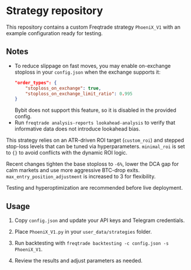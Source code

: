 # Strategy repository

This repository contains a custom Freqtrade strategy `PhoeniX_V1` with an
example configuration ready for testing.

## Notes

- To reduce slippage on fast moves, you may enable on-exchange stoploss in your
  `config.json` when the exchange supports it:
  ```json
  "order_types": {
      "stoploss_on_exchange": true,
      "stoploss_on_exchange_limit_ratio": 0.995
  }
  ```
  Bybit does not support this feature, so it is disabled in the provided config.
- Run `freqtrade analysis-reports lookahead-analysis` to verify that informative
  data does not introduce lookahead bias.

This strategy relies on an ATR-driven ROI target (`custom_roi`) and stepped stop-loss
levels that can be tuned via hyperparameters. `minimal_roi` is set to `{}` to avoid
conflicts with the dynamic ROI logic.

Recent changes tighten the base stoploss to `-6%`, lower the DCA gap for calm markets
and use more aggressive BTC-drop exits. `max_entry_position_adjustment` is increased
to 3 for flexibility.

Testing and hyperoptimization are recommended before live deployment.

## Usage

1. Copy `config.json` and update your API keys and Telegram credentials.
2. Place `PhoeniX_V1.py` in your `user_data/strategies` folder.
3. Run backtesting with `freqtrade backtesting -c config.json -s PhoeniX_V1`.

4. Review the results and adjust parameters as needed.

